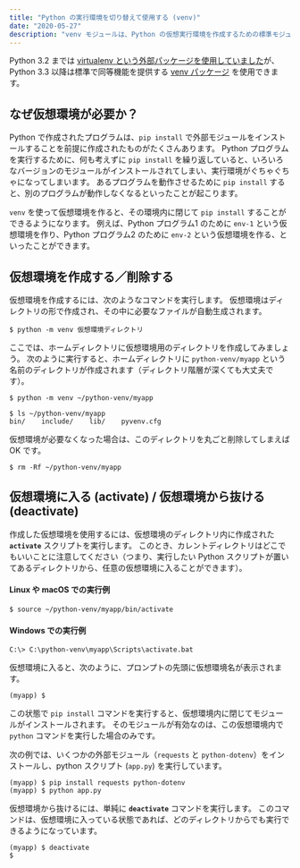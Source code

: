 ```yaml
---
title: "Python の実行環境を切り替えて使用する (venv)"
date: "2020-05-27"
description: "venv モジュールは、Python の仮想実行環境を作成するための標準モジュールです。"
---
```


Python 3.2 までは [virtualenv という外部パッケージを使用していました](./virtualenv.html)が、Python 3.3 以降は標準で同等機能を提供する [venv パッケージ](https://docs.python.org/ja/3/tutorial/venv.html) を使用できます。


なぜ仮想環境が必要か？
----

Python で作成されたプログラムは、`pip install` で外部モジュールをインストールすることを前提に作成されたものがたくさんあります。
Python プログラムを実行するために、何も考えずに `pip install` を繰り返していると、いろいろなバージョンのモジュールがインストールされてしまい、実行環境がぐちゃぐちゃになってしまいます。
あるプログラムを動作させるために `pip install` すると、別のプログラムが動作しなくなるといったことが起こります。

`venv` を使って仮想環境を作ると、その環境内に閉じて `pip install` することができるようになります。
例えば、Python プログラム1 のために `env-1` という仮想環境を作り、Python プログラム2 のために `env-2` という仮想環境を作る、といったことができます。


仮想環境を作成する／削除する
----

仮想環境を作成するには、次のようなコマンドを実行します。
仮想環境はディレクトリの形で作成され、その中に必要なファイルが自動生成されます。

```
$ python -m venv 仮想環境ディレクトリ
```

ここでは、ホームディレクトリに仮想環境用のディレクトリを作成してみましょう。
次のように実行すると、ホームディレクトリに `python-venv/myapp` という名前のディレクトリが作成されます（ディレクトリ階層が深くても大丈夫です）。

```
$ python -m venv ~/python-venv/myapp

$ ls ~/python-venv/myapp
bin/    include/    lib/    pyvenv.cfg
```

仮想環境が必要なくなった場合は、このディレクトリを丸ごと削除してしまえば OK です。

```
$ rm -Rf ~/python-venv/myapp
```


仮想環境に入る (activate) / 仮想環境から抜ける (deactivate)
----

作成した仮想環境を使用するには、仮想環境のディレクトリ内に作成された __`activate`__ スクリプトを実行します。
このとき、カレントディレクトリはどこでもいいことに注意してください（つまり、実行したい Python スクリプトが置いてあるディレクトリから、任意の仮想環境に入ることができます）。

#### Linux や macOS での実行例

```
$ source ~/python-venv/myapp/bin/activate
```

#### Windows での実行例

```
C:\> C:\python-venv\myapp\Scripts\activate.bat
```

仮想環境に入ると、次のように、プロンプトの先頭に仮想環境名が表示されます。

```
(myapp) $
```

この状態で `pip install` コマンドを実行すると、仮想環境内に閉じてモジュールがインストールされます。
そのモジュールが有効なのは、この仮想環境内で `python` コマンドを実行した場合のみです。

次の例では、いくつかの外部モジュール（`requests` と `python-dotenv`）をインストールし、python スクリプト (`app.py`) を実行しています。

```
(myapp) $ pip install requests python-dotenv
(myapp) $ python app.py
```

仮想環境から抜けるには、単純に __`deactivate`__ コマンドを実行します。
このコマンドは、仮想環境に入っている状態であれば、どのディレクトリからでも実行できるようになっています。

```
(myapp) $ deactivate
$
```

